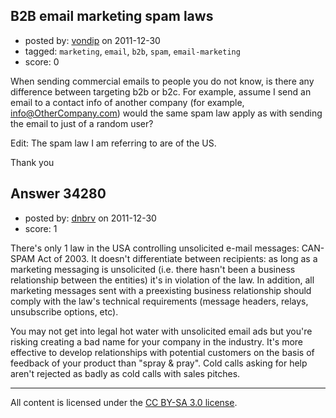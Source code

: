 ## B2B email marketing spam laws

- posted by: [vondip](https://stackexchange.com/users/-1/5273-vondip) on 2011-12-30
- tagged: `marketing`, `email`, `b2b`, `spam`, `email-marketing`
- score: 0

When sending commercial emails to people you do not know, is there any difference between targeting b2b or b2c. For example, assume I send an email to a contact info of another company (for example, info@OtherCompany.com) would the same spam law apply as with sending the email to just of a random user?

Edit: The spam law I am referring to are of the US. 

Thank you


## Answer 34280

- posted by: [dnbrv](https://stackexchange.com/users/-1/15284-dnbrv) on 2011-12-30
- score: 1

There's only 1 law in the USA controlling unsolicited e-mail messages: CAN-SPAM Act of 2003. It doesn't differentiate between recipients: as long as a marketing messaging is unsolicited (i.e. there hasn't been a business relationship between the entities) it's in violation of the law. In addition, all marketing messages sent with a preexisting business relationship should comply with the law's technical requirements (message headers, relays, unsubscribe options, etc).

You may not get into legal hot water with unsolicited email ads but you're risking creating a bad name for your company in the industry. It's more effective to develop relationships with potential customers on the basis of feedback of your product than "spray & pray". Cold calls asking for help aren't rejected as badly as cold calls with sales pitches.



---

All content is licensed under the [CC BY-SA 3.0 license](https://creativecommons.org/licenses/by-sa/3.0/).
